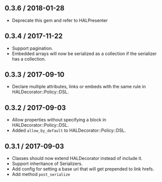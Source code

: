 ## 0.3.6 / 2018-01-28
 * Deprecate this gem and refer to HALPresenter
## 0.3.4 / 2017-11-22
 * Support pagination.
 * Embedded arrays will now be serialized as a collection if the serializer has a collection.
## 0.3.3 / 2017-09-10
 * Declare multiple attributes, links or embeds with the same rule in HALDecorator::Policy::DSL.
## 0.3.2 / 2017-09-03
 * Allow properties without specifying a block in HALDecorator::Policy::DSL.
 * Added `allow_by_default` to HALDecorator::Policy::DSL.
## 0.3.1 / 2017-09-03
 * Classes should now extend HALDecorator instead of include it.
 * Support inheritance of Serializers.
 * Add config for setting a base uri that will get prepended to link hrefs.
 * Add method `post_serialize`

